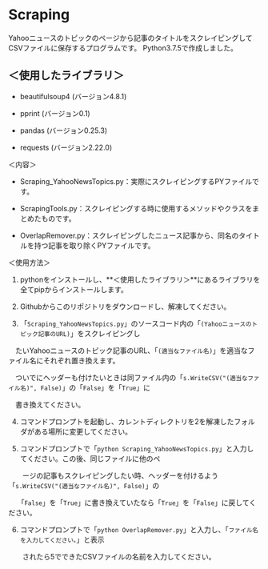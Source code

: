# Scraping
Yahooニュースのトピックのページから記事のタイトルをスクレイピングしてCSVファイルに保存するプログラムです。
Python3.7.5で作成しました。

## ＜使用したライブラリ＞

- beautifulsoup4 (バージョン4.8.1)

- pprint (バージョン0.1)

- pandas (バージョン0.25.3)

- requests (バージョン2.22.0)

＜内容＞

- Scraping_YahooNewsTopics.py：実際にスクレイピングするPYファイルです。

- ScrapingTools.py：スクレイピングする時に使用するメソッドやクラスをまとめたものです。

- OverlapRemover.py：スクレイピングしたニュース記事から、同名のタイトルを持つ記事を取り除くPYファイルです。

＜使用方法＞

1. pythonをインストールし、**＜使用したライブラリ＞**にあるライブラリを全てpipからインストールします。

1. Githubからこのリポジトリをダウンロードし、解凍してください。

1. 「`Scraping_YahooNewsTopics.py`」のソースコード内の「```(Yahooニュースのトピック記事のURL)```」をスクレイピングし

　たいYahooニュースのトピック記事のURL、「```(適当なファイル名)```」を適当なファイル名にそれぞれ置き換えます。
 
　ついでにヘッダーも付けたいときは同ファイル内の「```s.WriteCSV("(適当なファイル名)", False)```」の「```False```」を「```True```」に
 
　書き換えてください。
 
4. コマンドプロンプトを起動し、カレントディレクトリを2を解凍したフォルダがある場所に変更してください。
 
5. コマンドプロンプトで「`python Scraping_YahooNewsTopics.py`」と入力してください。この後、同じファイルに他のペ
 
 　　ージの記事もスクレイピングしたい時、ヘッダーを付けるよう「```s.WriteCSV("(適当なファイル名)", False)```」の
  
 　 「```False```」を「```True```」に書き換えていたなら「```True```」を「```False```」に戻してください。
 
6. コマンドプロンプトで「`python OverlapRemover.py`」と入力し、「`ファイル名を入力してください。`」と表示

　　されたら5でできたCSVファイルの名前を入力してください。


